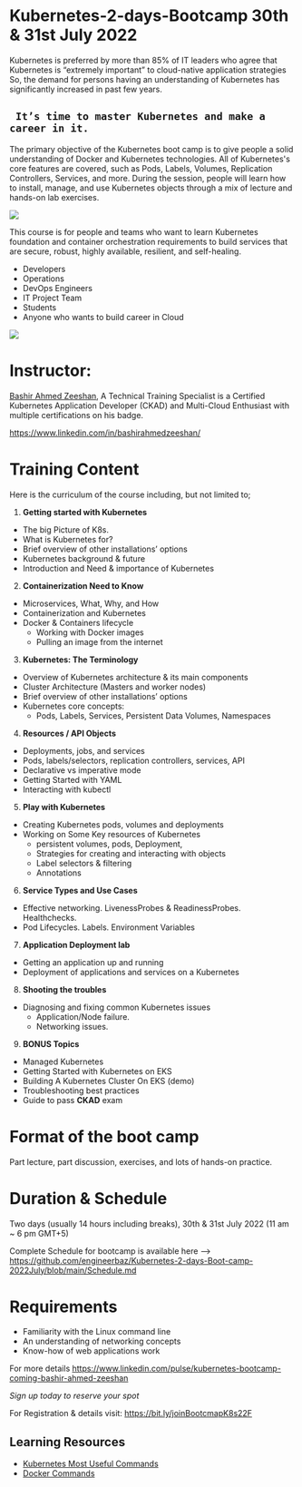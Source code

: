 # Kubernetes-2-days-Bootcamp 30th & 31st July 2022

Kubernetes is preferred by more than 85% of IT leaders who agree that Kubernetes is “extremely important” to cloud-native application strategies
So, the demand for persons having an understanding of Kubernetes has significantly increased in past few years.


## ` It’s time to master Kubernetes and make a career in it.`



The primary objective of the Kubernetes boot camp is to give people a solid understanding of Docker and Kubernetes technologies. All of Kubernetes's core features are covered, such as Pods, Labels, Volumes, Replication Controllers, Services, and more. During the session, people will learn how to install, manage, and use Kubernetes objects through a mix of lecture and hands-on lab exercises.

![](Aspose.Words.37c1d8d0-7572-457c-b161-154d469dea7f.001.png)

This course is for people and teams who want to learn Kubernetes foundation and container orchestration requirements to build services that are secure, robust, highly available, resilient, and self-healing.

- Developers 
- Operations 
- DevOps Engineers
- IT Project Team
- Students 
- Anyone who wants to build career in Cloud 

![](Aspose.Words.37c1d8d0-7572-457c-b161-154d469dea7f.002.png)

# Instructor:
[Bashir Ahmed Zeeshan](https://www.linkedin.com/in/bashirahmedzeeshan/), A Technical Training Specialist is a Certified Kubernetes Application Developer (CKAD) and Multi-Cloud Enthusiast with multiple certifications on his badge.

<https://www.linkedin.com/in/bashirahmedzeeshan/>

# Training Content
Here is the curriculum of the course including, but not limited to;

1. **Getting started with Kubernetes**
- The big Picture of K8s.
- What is Kubernetes for?
- Brief overview of other installations’ options
- Kubernetes background & future
- Introduction and Need & importance of Kubernetes

2. **Containerization Need to Know**
- Microservices, What, Why, and How
- Containerization and Kubernetes 
- Docker & Containers lifecycle
  - Working with Docker images
  - Pulling an image from the internet

3. **Kubernetes: The Terminology**
- Overview of Kubernetes architecture & its main components
- Cluster Architecture (Masters and worker nodes)
- Brief overview of other installations’ options
- Kubernetes core concepts: 
  - Pods, Labels, Services, Persistent Data Volumes, Namespaces

4. **Resources / API Objects**
- Deployments, jobs, and services
- Pods, labels/selectors, replication controllers, services, API
- Declarative vs imperative mode
- Getting Started with YAML
- Interacting with kubectl

5. **Play with Kubernetes**
- Creating Kubernetes pods, volumes and deployments
- Working on Some Key resources of Kubernetes 
  - persistent volumes, pods, Deployment, 
  - Strategies for creating and interacting with objects
  - Label selectors & filtering
  - Annotations

6. **Service Types and Use Cases**
- Effective networking. LivenessProbes & ReadinessProbes. Healthchecks.
- Pod Lifecycles. Labels. Environment Variables

7. **Application Deployment lab**  
- Getting an application up and running
- Deployment of applications and services on a Kubernetes 

8. **Shooting the troubles**
- Diagnosing and fixing common Kubernetes issues
  - Application/Node failure.
  - Networking issues.

9. **BONUS Topics**
- Managed Kubernetes 
- Getting Started with Kubernetes on EKS
- Building A Kubernetes Cluster On EKS (demo)
- Troubleshooting best practices
- Guide to pass **CKAD** exam


# Format of the boot camp
Part lecture, part discussion, exercises, and lots of hands-on practice.

# Duration & Schedule
Two days (usually 14 hours including breaks), 30th & 31st July 2022 (11 am ~ 6 pm GMT+5)

Complete Schedule for bootcamp is available here --> https://github.com/engineerbaz/Kubernetes-2-days-Boot-camp-2022July/blob/main/Schedule.md

# Requirements
- Familiarity with the Linux command line
- An understanding of networking concepts
- Know-how of web applications work

For more details
https://www.linkedin.com/pulse/kubernetes-bootcamp-coming-bashir-ahmed-zeeshan


*Sign up today to reserve your spot*

For Registration & details visit:  https://bit.ly/joinBootcmapK8s22F

## Learning Resources

- [Kubernetes Most Useful Commands](https://github.com/engineerbaz/Kubernetes-2-days-Boot-camp-2022July/blob/main/k8sListOfCommands.md)
- [Docker Commands](https://github.com/engineerbaz/Kubernetes-2-days-Boot-camp-2022July/edit/main/commandList.md)

